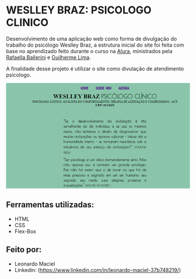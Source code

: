 # WESLLEY BRAZ: PSICOLOGO CLINICO

Desenvolvimento de uma aplicação web como forma de divulgação do trabalho do psicólogo Weslley Braz, a estrutura inicial do site foi feita com base no aprendizado feito durante o curso na [Alura](https://www.alura.com.br/), ministrados pela [Rafaella Ballerini](https://github.com/rafaballerini/) e [Guilherme Lima](https://www.linkedin.com/in/guilherme-lima-458925178/). 

A finalidade desse projeto é utilizar o site como divulação de atendimento psicologo.

<img src="/assets/weslleybraz.previa.png">

## Ferramentas utilizadas:

* HTML
* CSS
* Flex-Box

## Feito por:
* Leonardo Maciel
* Linkedin: (https://www.linkedin.com/in/leonardo-maciel-37b748219/)
